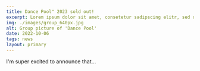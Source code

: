 ```yaml
---
title: Dance Pool" 2023 sold out!
excerpt: Lorem ipsum dolor sit amet, consetetur sadipscing elitr, sed diam nonumy eirmod tempor invidunt ut labore et dolore magna aliquyam erat, sed diam voluptua. At vero eos et accusam et justo duo dolores et ea rebum. Stet clita kasd gubergren, no sea takimata sanctus est Lorem ipsum dolor sit amet.
img: ./images/group_640px.jpg
alt: Group picture of 'Dance Pool'
date: 2022-10-06
tags: news
layout: primary
---
```


I'm super excited to announce that...
